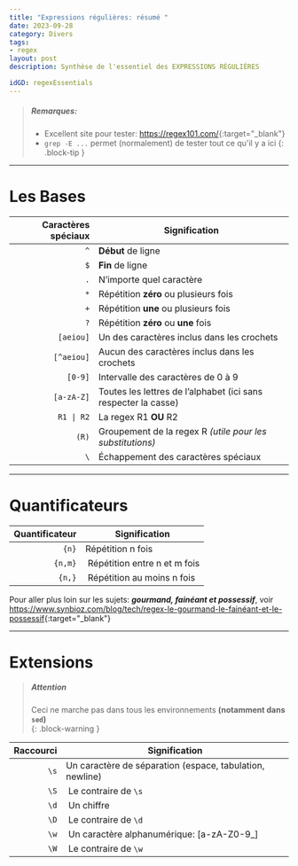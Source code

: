 ```yaml
---
title: "Expressions régulières: résumé "
date: 2023-09-28
category: Divers
tags:
- regex
layout: post
description: Synthèse de l'essentiel des EXPRESSIONS RÉGULIÈRES

idGD: regexEssentials
---
```


> ##### Remarques:
> - Excellent site pour tester: <https://regex101.com/>{:target="_blank"}
> - `grep -E ...` permet (normalement) de tester tout ce qu'il y a ici
{: .block-tip }

--------------------------------------------------------------------------------------------------------------------

Les Bases
=========


| Caractères spéciaux | Signification                                                   |
| ------------------: | --------------------------------------------------------------- |
|                 `^` | **Début** de ligne​                                             |
|                 `$` | **Fin** de ligne​                                               |
|                 `.` | N’importe quel caractère​​                                      |
|                 `*` | Répétition **zéro** ou plusieurs fois​​                         |
|                 `+` | Répétition **une** ou plusieurs fois​​                          |
|                 `?` | Répétition **zéro** ou **une** fois​                            |
|           `[aeiou]` | Un des caractères inclus dans les crochets​                     |
|          `[^aeiou]` | Aucun des caractères inclus dans les crochets​                  |
|             `[0-9]` | Intervalle des caractères de 0 à 9​                             |
|         `[a-zA-Z]​`  | Toutes les lettres de l’alphabet​ (ici sans respecter la casse) |
|         `R1 \| R2`  | La regex R1 **OU** R2​                                         |
|              `(R)​`  | Groupement de la regex R *(utile pour les substitutions)* ​     |
|                 `\` | Échappement des caractères spéciaux                             |

--------------------------------------------------------------------------------------------------------------------

Quantificateurs
===============

| Quantificateur | Signification                    |
| -------------: | -------------------------------- |
|          `{n}` | Répétition n fois​​              |
|        `{n,m}` | ​  Répétition entre n et m fois​ |
|         `{n,}` | ​  Répétition au moins n fois​​  |

Pour aller plus loin sur les sujets: ***gourmand, fainéant et possessif***, voir <https://www.synbioz.com/blog/tech/regex-le-gourmand-le-fainéant-et-le-possessif>{:target="_blank"}

--------------------------------------------------------------------------------------------------------------------

Extensions​
==========

> ##### Attention
>
> Ceci ne marche pas dans tous les environnements **(notamment dans `sed`)**  
{: .block-warning }


| Raccourci | Signification                                             |
| --------: | --------------------------------------------------------- |
|      `\s` | Un caractère de séparation (espace, tabulation, newline)​ |
|      `\S` | ​ Le contraire de `\s`​​                                  |
|      `\d` | ​  Un chiffre                                             |
|      `\D` | ​ Le contraire de `\d`​​                                  |
|      `\w` | ​ Un caractère alphanumérique: [a-zA-Z0-9_]​              |
|      `\W` | ​ Le contraire de `\w`​​                                  |
